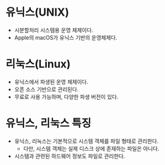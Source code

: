 # 유닉스(UNIX)

- 시분할처리 시스템용 운영 체제이다.
- Apple의 macOS가 유닉스 기반의 운영체제다.

# 리눅스(Linux)

- 유닉스에서 파생된 운영 체제이다.
- 오픈 소스 기반으로 관리된다.
- 무료로 사용 가능하며, 다양한 파생 버전이 있다.

# 유닉스, 리눅스 특징

- 유닉스, 리눅스는 기본적으로 시스템 객체를 파일 형태로 관리한다.
    - 다만, 시스템 객체는 실제  디스크 상에 존재하는 파일은 아니다.
- 시스템과 관련된 하드웨어 정보도 파일로 관리한다.